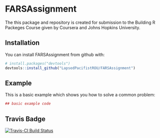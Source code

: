 # FARSAssignment

The this package and repository is created for submission to the Building R Packeges Course given by Coursera and Johns Hopkins University.

## Installation

You can install FARSAssignment from github with:


``` r
# install.packages("devtools")
devtools::install_github("LapsedPacifistROU/FARSAssignment")
```

## Example

This is a basic example which shows you how to solve a common problem:

``` r
## basic example code
```
## Travis Badge

[![Travis-CI Build Status](https://travis-ci.org/LapsedPacifistROU/FARSAssignment.svg?branch=master)](https://travis-ci.org/LapsedPacifistROU/FARSAssignment)
